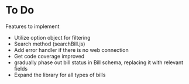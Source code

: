 # To Do
Features to implement

* Utilize option object for filtering
* Search method (searchBill.js)
* Add error handler if there is no web connection
* Get code coverage improved
* gradually phase out bill status in Bill schema, replacing it with relevant fields
* Expand the library for all types of bills
